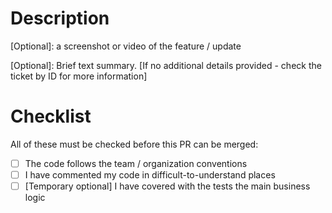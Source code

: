 # Description
[Optional]: a screenshot or video of the feature / update

[Optional]: Brief text summary. [If no additional details provided - check the ticket by ID for more information]

# Checklist
All of these must be checked before this PR can be merged:

- [ ] The code follows the team / organization conventions
- [ ] I have commented my code in difficult-to-understand places
- [ ] [Temporary optional] I have covered with the tests the main business logic
